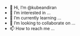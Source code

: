 - 👋 Hi, I’m @kubeandiran
- 👀 I’m interested in ...
- 🌱 I’m currently learning ...
- 💞️ I’m looking to collaborate on ...
- 📫 How to reach me ...

<!---
kubeandiran/kubeandiran is a ✨ special ✨ repository because its `README.md` (this file) appears on your GitHub profile.
You can click the Preview link to take a look at your changes.
--->
